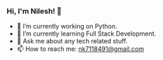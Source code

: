 ### Hi, I'm Nilesh! 👋



- 🔭 I’m currently working on Python.
- 🌱 I’m currently learning Full Stack Development.
- 💬 Ask me about any tech related stuff.
- 📫 How to reach me: nk7118491@gmail.com

